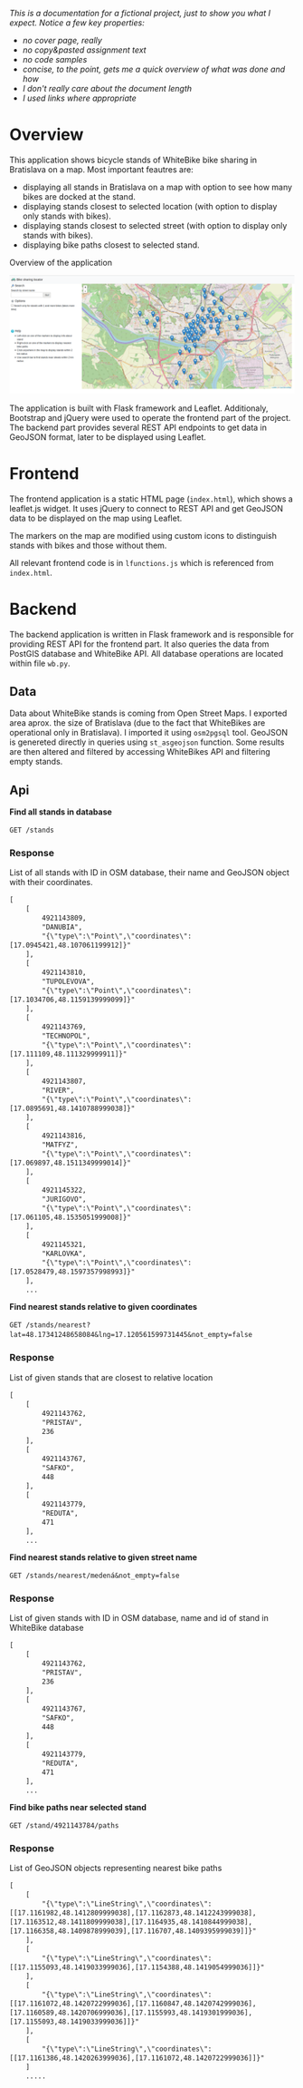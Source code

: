 *This is a documentation for a fictional project, just to show you what I expect. Notice a few key properties:*
- *no cover page, really*
- *no copy&pasted assignment text*
- *no code samples*
- *concise, to the point, gets me a quick overview of what was done and how*
- *I don't really care about the document length*
- *I used links where appropriate*

# Overview

This application shows bicycle stands of WhiteBike bike sharing in Bratislava on a map. Most important feautres are:
- displaying all stands in Bratislava on a map with option to see how many bikes are docked at the stand.
- displaying stands closest to selected location (with option to display only stands with bikes).
- displaying stands closest to selected street (with option to display only stands with bikes).
- displaying bike paths closest to selected stand.

Overview of the application

![Screenshot](overview.png)

The application is built with Flask framework and Leaflet. Additionaly, Bootstrap and jQuery were used to operate the frontend part of the project. The backend part provides several REST API endpoints to get data in GeoJSON format, later to be displayed using Leaflet.


# Frontend

The frontend application is a static HTML page (`index.html`), which shows a leaflet.js widget. It uses jQuery to connect to REST API and get GeoJSON data to be displayed on the map using Leaflet.

The markers on the map are modified using custom icons to distinguish stands with bikes and those without them. 

All relevant frontend code is in `lfunctions.js` which is referenced from `index.html`.

# Backend

The backend application is written in Flask framework and is responsible for providing REST API for the frontend part. It also queries the data from PostGIS database and WhiteBike API. All database operations are located within file `wb.py`.

## Data

Data about WhiteBike stands is coming from Open Street Maps. I exported area aprox. the size of Bratislava (due to the fact that WhiteBikes are operational only in Bratislava). I imported it using `osm2pgsql` tool. GeoJSON is genereted directly in queries using `st_asgeojson` function. Some results are then altered and filtered by accessing WhiteBikes API and filtering empty stands.

## Api

**Find all stands in database**

`GET /stands`

### Response

List of all stands with ID in OSM database, their name and GeoJSON object with their coordinates.

```
[
    [
        4921143809,
        "DANUBIA",
        "{\"type\":\"Point\",\"coordinates\":[17.0945421,48.107061199912]}"
    ],
    [
        4921143810,
        "TUPOLEVOVA",
        "{\"type\":\"Point\",\"coordinates\":[17.1034706,48.1159139999099]}"
    ],
    [
        4921143769,
        "TECHNOPOL",
        "{\"type\":\"Point\",\"coordinates\":[17.111109,48.111329999911]}"
    ],
    [
        4921143807,
        "RIVER",
        "{\"type\":\"Point\",\"coordinates\":[17.0895691,48.1410788999038]}"
    ],
    [
        4921143816,
        "MATFYZ",
        "{\"type\":\"Point\",\"coordinates\":[17.069897,48.1511349999014]}"
    ],
    [
        4921145322,
        "JURIGOVO",
        "{\"type\":\"Point\",\"coordinates\":[17.061105,48.1535051999008]}"
    ],
    [
        4921145321,
        "KARLOVKA",
        "{\"type\":\"Point\",\"coordinates\":[17.0528479,48.1597357998993]}"
    ],
    ...

```




**Find nearest stands relative to given coordinates**

`GET /stands/nearest?lat=48.17341248658084&lng=17.120561599731445&not_empty=false`


### Response

List of given stands that are closest to relative location

```
[
    [
        4921143762,
        "PRISTAV",
        236
    ],
    [
        4921143767,
        "SAFKO",
        448
    ],
    [
        4921143779,
        "REDUTA",
        471
    ],
	...
```


**Find nearest stands relative to given street name**


`GET /stands/nearest/medená&not_empty=false`


### Response

List of given stands with ID in OSM database, name and id of stand in WhiteBike database

```
[
    [
        4921143762,
        "PRISTAV",
        236
    ],
    [
        4921143767,
        "SAFKO",
        448
    ],
    [
        4921143779,
        "REDUTA",
        471
    ],
	...
```


**Find bike paths near selected stand**

`GET /stand/4921143784/paths`

### Response

List of GeoJSON objects representing nearest bike paths


```
[
    [
        "{\"type\":\"LineString\",\"coordinates\":[[17.1161982,48.1412809999038],[17.1162873,48.1412243999038],[17.1163512,48.1411809999038],[17.1164935,48.1410844999038],[17.1166358,48.1409878999039],[17.116707,48.1409395999039]]}"
    ],
    [
        "{\"type\":\"LineString\",\"coordinates\":[[17.1155093,48.1419033999036],[17.1154388,48.1419054999036]]}"
    ],
    [
        "{\"type\":\"LineString\",\"coordinates\":[[17.1161072,48.1420722999036],[17.1160847,48.1420742999036],[17.1160589,48.1420706999036],[17.1155993,48.1419301999036],[17.1155093,48.1419033999036]]}"
    ],
    [
        "{\"type\":\"LineString\",\"coordinates\":[[17.1161386,48.1420263999036],[17.1161072,48.1420722999036]]}"
    ]
    .....
```

